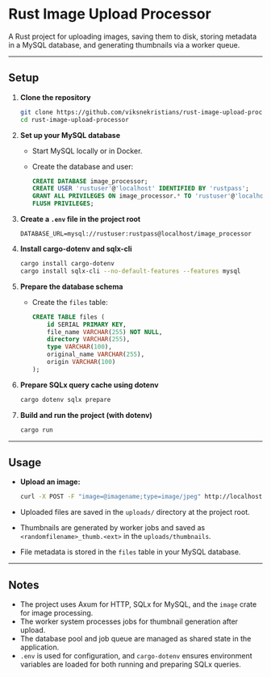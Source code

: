 # Rust Image Upload Processor

A Rust project for uploading images, saving them to disk, storing metadata in a MySQL database, and generating thumbnails via a worker queue.

---

## Setup

1. **Clone the repository**

    ```bash
    git clone https://github.com/viksnekristians/rust-image-upload-processor.git
    cd rust-image-upload-processor
    ```

2. **Set up your MySQL database**

    - Start MySQL locally or in Docker.
    - Create the database and user:

        ```sql
        CREATE DATABASE image_processor;
        CREATE USER 'rustuser'@'localhost' IDENTIFIED BY 'rustpass';
        GRANT ALL PRIVILEGES ON image_processor.* TO 'rustuser'@'localhost';
        FLUSH PRIVILEGES;
        ```

3. **Create a `.env` file in the project root**

    ```env
    DATABASE_URL=mysql://rustuser:rustpass@localhost/image_processor
    ```

4. **Install cargo-dotenv and sqlx-cli**

    ```bash
    cargo install cargo-dotenv
    cargo install sqlx-cli --no-default-features --features mysql
    ```

5. **Prepare the database schema**

    - Create the `files` table:

        ```sql
        CREATE TABLE files (
            id SERIAL PRIMARY KEY,
            file_name VARCHAR(255) NOT NULL,
            directory VARCHAR(255),
            type VARCHAR(100),
            original_name VARCHAR(255),
            origin VARCHAR(100)
        );
        ```

6. **Prepare SQLx query cache using dotenv**

    ```bash
    cargo dotenv sqlx prepare
    ```

7. **Build and run the project (with dotenv)**

    ```bash
    cargo run
    ```

---

## Usage

- **Upload an image:**

    ```bash
    curl -X POST -F "image=@imagename;type=image/jpeg" http://localhost:3000/upload
    ```

- Uploaded files are saved in the `uploads/` directory at the project root.
- Thumbnails are generated by worker jobs and saved as `<randomfilename>_thumb.<ext>` in the `uploads/thumbnails`.
- File metadata is stored in the `files` table in your MySQL database.

---


## Notes

- The project uses Axum for HTTP, SQLx for MySQL, and the `image` crate for image processing.
- The worker system processes jobs for thumbnail generation after upload.
- The database pool and job queue are managed as shared state in the application.
- `.env` is used for configuration, and `cargo-dotenv` ensures environment variables are loaded for both running and preparing SQLx queries.
